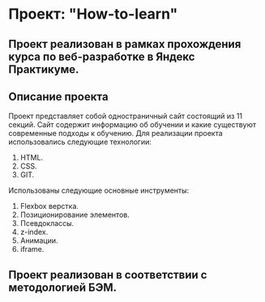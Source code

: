 # Проект: "How-to-learn"
Проект реализован в рамках прохождения курса по веб-разработке в Яндекс Практикуме.
------

## Описание проекта
Проект представляет собой одностраничный сайт состоящий из 11 секций. Сайт содержит информацию об обучении и какие существуют современные подходы к обучению.
Для реализации проекта использовались следующие технологии:
1. HTML.
2. CSS.
3. GIT.

Использованы следующие основные инструменты:
1. Flexbox верстка.
2. Позиционирование элементов.
3. Псевдоклассы.
4. z-index.
5. Анимации.
6. iframe.

Проект реализован в соответствии с методологией БЭМ.
------
